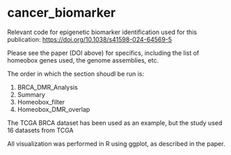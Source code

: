 # cancer_biomarker
Relevant code for epigenetic biomarker identification used for this publication: https://doi.org/10.1038/s41598-024-64569-5

Please see the paper (DOI above) for specifics, including the list of homeobox genes used, the genome assemblies, etc. 

The order in which the section shoudl be run is:

1. BRCA_DMR_Analysis
2. Summary
3. Homeobox_filter
4. Homeobox_DMR_overlap

The TCGA BRCA dataset has been used as an example, but the study used 16 datasets from TCGA

All visualization was performed in R using ggplot, as described in the paper. 
